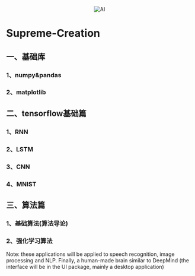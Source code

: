 <div align="center">
<img src="https://raw.githubusercontent.com/Meinin/vme-tensorflow/master/resources/img/note.jpg"  alt="AI" />
</div>

# <a>Supreme-Creation</a>

## 一、基础库
### 1、numpy&pandas
### 2、matplotlib

## 二、tensorflow基础篇
 ### 1、RNN
 ### 2、LSTM
 ### 3、CNN
 ### 4、MNIST

## 三、算法篇
 ### 1、基础算法(算法导论)
 ### 2、强化学习算法
 
<span style="color:'red'">
Note: these applications will be applied to speech recognition, image processing and NLP.
Finally, a human-made brain similar to DeepMind (the interface will be in the UI package, mainly a desktop application)
<span>



